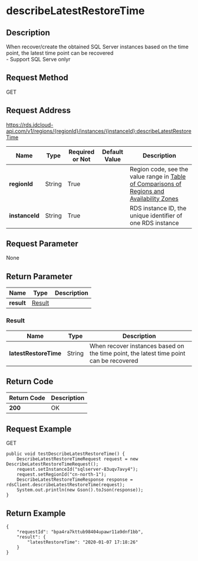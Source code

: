 # describeLatestRestoreTime


## Description
When recover/create the obtained SQL Server instances based on the time point, the latest time point can be recovered<br>- Support SQL Serve onlyr

## Request Method
GET

## Request Address
https://rds.jdcloud-api.com/v1/regions/{regionId}/instances/{instanceId}:describeLatestRestoreTime

|Name|Type|Required or Not|Default Value|Description|
|---|---|---|---|---|
|**regionId**|String|True| |Region code, see the value range in [Table of Comparisons of Regions and Availability Zones](../Enum-Definitions/Regions-AZ.md)|
|**instanceId**|String|True| |RDS instance ID, the unique identifier of one RDS instance|

## Request Parameter
None


## Return Parameter
|Name|Type|Description|
|---|---|---|
|**result**|[Result](describelatestrestoretime#result)| |

### <div id="result">Result</div>
|Name|Type|Description|
|---|---|---|
|**latestRestoreTime**|String|When recover instances based on the time point, the latest time point can be recovered|

## Return Code
|Return Code|Description|
|---|---|
|**200**|OK|

## Request Example
GET
```
public void testDescribeLatestRestoreTime() {
    DescribeLatestRestoreTimeRequest request = new DescribeLatestRestoreTimeRequest();
    request.setInstanceId("sqlserver-83uqv7avy4");
    request.setRegionId("cn-north-1");
    DescribeLatestRestoreTimeResponse response = rdsClient.describeLatestRestoreTime(request);
    System.out.println(new Gson().toJson(response));
}

```

## Return Example
```
{
    "requestId": "bpa4ra7kttub98404upawr11a9dnf1bb", 
    "result": {
        "latestRestoreTime": "2020-01-07 17:18:26"
    }
}
```
